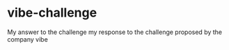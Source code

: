 # vibe-challenge
My answer to the challenge my response to the challenge proposed by the company vibe
